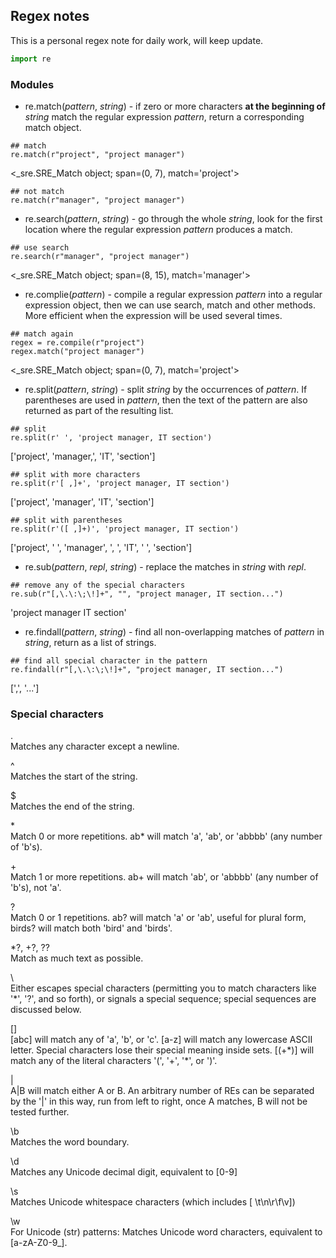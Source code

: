 
## Regex notes

This is a personal regex note for daily work, will keep update.


```python
import re
```

### Modules

- re.match(*pattern*, *string*) - if zero or more characters **at the beginning of** *string* match the regular expression *pattern*, return a corresponding match object.
```
## match
re.match(r"project", "project manager")
```
<\_sre.SRE_Match object; span=(0, 7), match='project'>
```
## not match
re.match(r"manager", "project manager")
```

- re.search(*pattern*, *string*) - go through the whole *string*, look for the first location where the regular expression *pattern* produces a match.
```
## use search
re.search(r"manager", "project manager")
```
<\_sre.SRE_Match object; span=(8, 15), match='manager'>


- re.complie(*pattern*) - compile a regular expression *pattern* into a regular expression object, then we can use search, match and other methods. More efficient when the expression will be used several times.
```
## match again
regex = re.compile(r"project")
regex.match("project manager")
```
<\_sre.SRE_Match object; span=(0, 7), match='project'>


- re.split(*pattern*, *string*) - split *string* by the occurrences of *pattern*. If parentheses are used in *pattern*, then the text of the pattern are also returned as part of the resulting list.
```
## split
re.split(r' ', 'project manager, IT section')
```
['project', 'manager,', 'IT', 'section']
```
## split with more characters
re.split(r'[ ,]+', 'project manager, IT section')
```
['project', 'manager', 'IT', 'section']
```
## split with parentheses
re.split(r'([ ,]+)', 'project manager, IT section')
```
['project', ' ', 'manager', ', ', 'IT', ' ', 'section']


- re.sub(*pattern*, *repl*, *string*) - replace the matches in *string* with *repl*.
```
## remove any of the special characters
re.sub(r"[,\.\:\;\!]+", "", "project manager, IT section...")
```
'project manager IT section'


- re.findall(*pattern*, *string*) - find all non-overlapping matches of *pattern* in *string*, return as a list of strings.
```
## find all special character in the pattern
re.findall(r"[,\.\:\;\!]+", "project manager, IT section...")
```
[',', '...']


### Special characters
\.   
Matches any character except a newline.

\^  
Matches the start of the string.

\$  
Matches the end of the string.

\*  
Match 0 or more repetitions. ab* will match 'a', 'ab', or 'abbbb' (any number of 'b's).

\+  
Match 1 or more repetitions. ab+ will match 'ab', or 'abbbb' (any number of 'b's), not 'a'.

\?  
Match 0 or 1 repetitions. ab? will match 'a' or 'ab', useful for plural form, birds? will match both 'bird' and 'birds'.

\*?, +?, ??  
Match as much text as possible.

\\  
Either escapes special characters (permitting you to match characters like '\*', '?', and so forth), or signals a special sequence; special sequences are discussed below.

\[\]  
[abc] will match any of 'a', 'b', or 'c'.
[a-z] will match any lowercase ASCII letter.
Special characters lose their special meaning inside sets. [(\+\*)] will match any of the literal characters '(', '+', '\*', or ')'.

\|  
A|B will match either A or B. An arbitrary number of REs can be separated by the '|' in this way, run from left to right, once A matches, B will not be tested further.

\b  
Matches the word boundary.

\d  
Matches any Unicode decimal digit, equivalent to [0-9]

\s  
Matches Unicode whitespace characters (which includes [ \t\n\r\f\v])

\w  
For Unicode (str) patterns:
Matches Unicode word characters, equivalent to [a-zA-Z0-9_].
